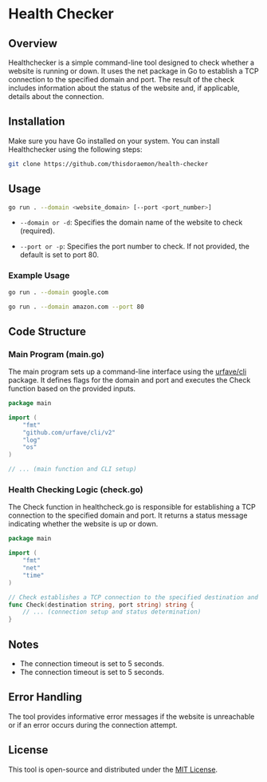 # Health Checker

## Overview

Healthchecker is a simple command-line tool designed to check whether a website is running or down. It uses the net package in Go to establish a TCP connection to the specified domain and port. The result of the check includes information about the status of the website and, if applicable, details about the connection.

## Installation

Make sure you have Go installed on your system. You can install Healthchecker using the following steps:
```bash
git clone https://github.com/thisdoraemon/health-checker
```

## Usage
```bash
go run . --domain <website_domain> [--port <port_number>]
```
- `--domain or -d`: Specifies the domain name of the website to check (required).

- `--port or -p`: Specifies the port number to check. If not provided, the default is set to port 80.

### Example Usage
```bash
go run . --domain google.com
```

```bash
go run . --domain amazon.com --port 80
```

## Code Structure
### Main Program (main.go)

The main program sets up a command-line interface using the [urfave/cli](https://github.com/urfave/cli/tree/main/docs/v2) package. It defines flags for the domain and port and executes the Check function based on the provided inputs.
```go
package main

import (
	"fmt"
	"github.com/urfave/cli/v2"
	"log"
	"os"
)

// ... (main function and CLI setup)
```
### Health Checking Logic (check.go)

The Check function in healthcheck.go is responsible for establishing a TCP connection to the specified domain and port. It returns a status message indicating whether the website is up or down.
```go
package main

import (
	"fmt"
	"net"
	"time"
)

// Check establishes a TCP connection to the specified destination and port
func Check(destination string, port string) string {
	// ... (connection setup and status determination)
}
```

## Notes

- The connection timeout is set to 5 seconds.
- The connection timeout is set to 5 seconds.

## Error Handling

The tool provides informative error messages if the website is unreachable or if an error occurs during the connection attempt.

## License

This tool is open-source and distributed under the [MIT License](https://github.com/thisdoraemon/health-checker/blob/main/LICENSE).
